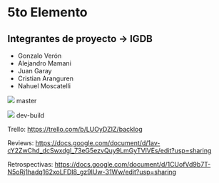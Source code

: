 
# 5to Elemento

Integrantes de proyecto -> **IGDB** 
-----------------------
* Gonzalo Verón
* Alejandro Mamani
* Juan Garay
* Cristian Aranguren
* Nahuel Moscatelli

<img src="https://travis-ci.org/gonzaloVeron/IGDB.svg?branch=master"> master 

<img src="https://api.travis-ci.org/gonzaloVeron/IGDB.svg?branch=dev-build"> dev-build

Trello: https://trello.com/b/LUOyDZIZ/backlog

Reviews: https://docs.google.com/document/d/1av-cY2ZwChd_dcSwxdgl_73eG5ezvQuy9LmGyTVlVEs/edit?usp=sharing

Retrospectivas: https://docs.google.com/document/d/1CUofVd9b7T-N5oRj1hadq162xoLFDI8_gz9IUw-31Ww/edit?usp=sharing

